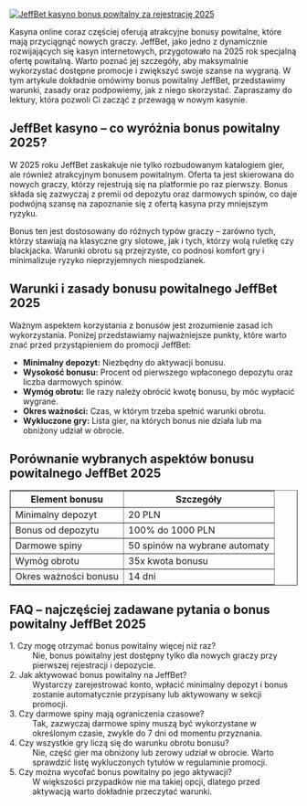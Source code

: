 [![JeffBet kasyno bonus powitalny za rejestrację 2025](https://123-caf.pages.dev/gitsignup.png)](https://vrmoo.ru/Bt82HjjY)

<div>     <p>Kasyna online coraz częściej oferują atrakcyjne bonusy powitalne, które mają przyciągnąć nowych graczy. JeffBet, jako jedno z dynamicznie rozwijających się kasyn internetowych, przygotowało na 2025 rok specjalną ofertę powitalną. Warto poznać jej szczegóły, aby maksymalnie wykorzystać dostępne promocje i zwiększyć swoje szanse na wygraną. W tym artykule dokładnie omówimy bonus powitalny JeffBet, przedstawimy warunki, zasady oraz podpowiemy, jak z niego skorzystać. Zapraszamy do lektury, która pozwoli Ci zacząć z przewagą w nowym kasynie.</p>        <h2>JeffBet kasyno – co wyróżnia bonus powitalny 2025?</h2>     <p>W 2025 roku JeffBet zaskakuje nie tylko rozbudowanym katalogiem gier, ale również atrakcyjnym bonusem powitalnym. Oferta ta jest skierowana do nowych graczy, którzy rejestrują się na platformie po raz pierwszy. Bonus składa się zazwyczaj z premii od depozytu oraz darmowych spinów, co daje podwójną szansę na zapoznanie się z ofertą kasyna przy mniejszym ryzyku.</p>     <p>Bonus ten jest dostosowany do różnych typów graczy – zarówno tych, którzy stawiają na klasyczne gry slotowe, jak i tych, którzy wolą ruletkę czy blackjacka. Warunki obrotu są przejrzyste, co podnosi komfort gry i minimalizuje ryzyko nieprzyjemnych niespodzianek.</p>        <h2>Warunki i zasady bonusu powitalnego JeffBet 2025</h2>     <p>Ważnym aspektem korzystania z bonusów jest zrozumienie zasad ich wykorzystania. Poniżej przedstawiamy najważniejsze punkty, które warto znać przed przystąpieniem do promocji JeffBet:</p>        <ul>       <li><strong>Minimalny depozyt:</strong> Niezbędny do aktywacji bonusu.</li>       <li><strong>Wysokość bonusu:</strong> Procent od pierwszego wpłaconego depozytu oraz liczba darmowych spinów.</li>       <li><strong>Wymóg obrotu:</strong> Ile razy należy obrócić kwotę bonusu, by móc wypłacić wygrane.</li>       <li><strong>Okres ważności:</strong> Czas, w którym trzeba spełnić warunki obrotu.</li>       <li><strong>Wykluczone gry:</strong> Lista gier, na których bonus nie działa lub ma obniżony udział w obrocie.</li>     </ul>        <h2>Porównanie wybranych aspektów bonusu powitalnego JeffBet 2025</h2>        <table border="1" cellpadding="5" cellspacing="0">       <thead>         <tr>           <th>Element bonusu</th>           <th>Szczegóły</th>         </tr>       </thead>       <tbody>         <tr>           <td>Minimalny depozyt</td>           <td>20 PLN</td>         </tr>         <tr>           <td>Bonus od depozytu</td>           <td>100% do 1000 PLN</td>         </tr>         <tr>           <td>Darmowe spiny</td>           <td>50 spinów na wybrane automaty</td>         </tr>         <tr>           <td>Wymóg obrotu</td>           <td>35x kwota bonusu</td>         </tr>         <tr>           <td>Okres ważności bonusu</td>           <td>14 dni</td>         </tr>       </tbody>     </table>        <h2>FAQ – najczęściej zadawane pytania o bonus powitalny JeffBet 2025</h2>        <dl>       <dt>1. Czy mogę otrzymać bonus powitalny więcej niż raz?</dt>       <dd>Nie, bonus powitalny jest dostępny tylko dla nowych graczy przy pierwszej rejestracji i depozycie.</dd>          <dt>2. Jak aktywować bonus powitalny na JeffBet?</dt>       <dd>Wystarczy zarejestrować konto, wpłacić minimalny depozyt i bonus zostanie automatycznie przypisany lub aktywowany w sekcji promocji.</dd>          <dt>3. Czy darmowe spiny mają ograniczenia czasowe?</dt>       <dd>Tak, zazwyczaj darmowe spiny muszą być wykorzystane w określonym czasie, zwykle do 7 dni od momentu przyznania.</dd>          <dt>4. Czy wszystkie gry liczą się do warunku obrotu bonusu?</dt>       <dd>Nie, część gier ma obniżony lub zerowy udział w obrocie. Warto sprawdzić listę wykluczonych tytułów w regulaminie promocji.</dd>          <dt>5. Czy można wycofać bonus powitalny po jego aktywacji?</dt>       <dd>W większości przypadków nie ma takiej opcji, dlatego przed aktywacją warto dokładnie przeczytać warunki.</dd>     </dl>   </div>